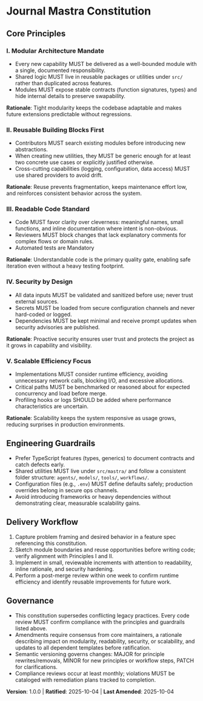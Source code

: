 <!--
Sync Impact Report
Version change: 0.0.0 → 1.0.0
Modified principles: N/A (initial ratification)
Added sections:
- Core Principles (populated)
- Engineering Guardrails
- Delivery Workflow
Removed sections: None
Templates requiring updates:
- ✅ .specify/templates/plan-template.md
- ✅ .specify/templates/spec-template.md
- ✅ .specify/templates/tasks-template.md
- ⚠ Pending .specify/templates/commands (directory absent; confirm when added)
Follow-up TODOs: None
-->

# Journal Mastra Constitution

## Core Principles

### I. Modular Architecture Mandate

- Every new capability MUST be delivered as a well-bounded module with a single, documented responsibility.
- Shared logic MUST live in reusable packages or utilities under `src/` rather than duplicated across features.
- Modules MUST expose stable contracts (function signatures, types) and hide internal details to preserve swapability.

**Rationale**: Tight modularity keeps the codebase adaptable and makes future extensions predictable without regressions.

### II. Reusable Building Blocks First

- Contributors MUST search existing modules before introducing new abstractions.
- When creating new utilities, they MUST be generic enough for at least two concrete use cases or explicitly justified otherwise.
- Cross-cutting capabilities (logging, configuration, data access) MUST use shared providers to avoid drift.

**Rationale**: Reuse prevents fragmentation, keeps maintenance effort low, and reinforces consistent behavior across the system.

### III. Readable Code Standard

- Code MUST favor clarity over cleverness: meaningful names, small functions, and inline documentation where intent is non-obvious.
- Reviewers MUST block changes that lack explanatory comments for complex flows or domain rules.
- Automated tests are Mandatory

**Rationale**: Understandable code is the primary quality gate, enabling safe iteration even without a heavy testing footprint.

### IV. Security by Design

- All data inputs MUST be validated and sanitized before use; never trust external sources.
- Secrets MUST be loaded from secure configuration channels and never hard-coded or logged.
- Dependencies MUST be kept minimal and receive prompt updates when security advisories are published.

**Rationale**: Proactive security ensures user trust and protects the project as it grows in capability and visibility.

### V. Scalable Efficiency Focus

- Implementations MUST consider runtime efficiency, avoiding unnecessary network calls, blocking I/O, and excessive allocations.
- Critical paths MUST be benchmarked or reasoned about for expected concurrency and load before merge.
- Profiling hooks or logs SHOULD be added where performance characteristics are uncertain.

**Rationale**: Scalability keeps the system responsive as usage grows, reducing surprises in production environments.

## Engineering Guardrails

- Prefer TypeScript features (types, generics) to document contracts and catch defects early.
- Shared utilities MUST live under `src/mastra/` and follow a consistent folder structure: `agents/`, `models/`, `tools/`, `workflows/`.
- Configuration files (e.g., `.env`) MUST define defaults safely; production overrides belong in secure ops channels.
- Avoid introducing frameworks or heavy dependencies without demonstrating clear, measurable scalability gains.

## Delivery Workflow

1. Capture problem framing and desired behavior in a feature spec referencing this constitution.
2. Sketch module boundaries and reuse opportunities before writing code; verify alignment with Principles I and II.
3. Implement in small, reviewable increments with attention to readability, inline rationale, and security hardening.
4. Perform a post-merge review within one week to confirm runtime efficiency and identify reusable improvements for future work.

## Governance

- This constitution supersedes conflicting legacy practices. Every code review MUST confirm compliance with the principles and guardrails listed above.
- Amendments require consensus from core maintainers, a rationale describing impact on modularity, readability, security, or scalability, and updates to all dependent templates before ratification.
- Semantic versioning governs changes: MAJOR for principle rewrites/removals, MINOR for new principles or workflow steps, PATCH for clarifications.
- Compliance reviews occur at least monthly; violations MUST be cataloged with remediation plans tracked to completion.

**Version**: 1.0.0 | **Ratified**: 2025-10-04 | **Last Amended**: 2025-10-04
